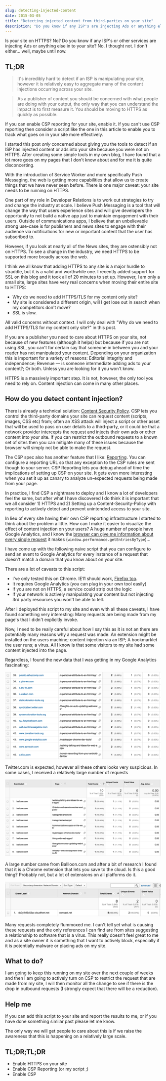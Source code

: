 ```yaml
---
slug: detecting-injected-content
date: 2015-03-05
title: "Detecting injected content from third-parties on your site"
description: "Do you know if any ISP's are injecting Ads or anything else in to your site? No. I thought not."
---
```


Is your site on HTTPS? No? Do you know if any ISP's or other services are injecting Ads or anything else in to your site? No. I thought not. I don't either... well, maybe until now.

## TL;DR 

> It's incredibly hard to detect if an ISP is manipulating your site, however it is relatively easy to aggregate many of the content injections occurring across your site.

> As a publisher of content you should be concerned with what people are doing with your output, the only way that you can understand the impact is to first measure it.  You should be moving to HTTPS as quickly as possible.

If you can enable CSP reporting for your site, enable it.  If you can't use CSP reporting then consider a script like the one in this article to enable you to track what goes on in your site more effectively.

I started this post *only* concerned about giving you the tools to detect if an ISP has injected content or ads into your site because you were not on HTTPS.  After creating some simple tools in my own blog, I have found that a lot more goes on my pages that I don't know about and for me it is quite disconcerting.

With the introduction of Service Worker and more specifically Push Messaging, the web is getting more
capabilities that allow us to create things that we have never seen before. There is one major caveat: your site needs to be running on HTTPS. 

One part of my role in Developer Relations is to work out strategies to try and change the industry at scale.  I believe Push Messaging is a tool that will change the way that users experience sites and will give developers the opportunity to not build a native app just to maintain engagement with their users.  Outside of communications apps, I believe that an unbelievable strong use-case is for publishers and news sites to engage with their audience via notifications for new or important content that the user has subscribed to. 

However, if you look at nearly all of the News sites, they are ostensibly not on HTTPS. To see a change in the industry, we need HTTPS to be supported more broadly across the web.

I think we all know that adding HTTPS to any site is a major hurdle to straddle, but it is a valid and 
worthwhile one.  I recently added support for SSL on this blog and it took all of 20 minutes to set up.  However, I am only a small site, large sites have very real concerns when moving their entire site to HTTPS:

*  Why do we need to add HTTPS/TLS for my content only site?
*  My site is considered a different origin, will I get lose out in search when my competitors don't move?
*  SSL is slow.

All valid concerns without context. I will only deal with "Why do we need to add HTTPS/TLS for my content only site?" in this post.

If you are a publisher you need to care about HTTPS on your site, not because of new features (although it helps) but because if you are not using SSL, you can't for certain say that someone in between you and your reader has not manipulated your content.  Depending on your organization this is important for a variety of reasons: Editorial integrity and independence; Revenue &mdash; is someone intermediate adding ads to your content?; Or both. Unless you are looking for it you won't know.

HTTPS is a massively important step. It is not, however, the only tool you need to rely on. Content injection can come in many other places.

## How do you detect content injection?

There is already a technical solution: [Content Security Policy](http://www.html5rocks.com/en/tutorials/security/content-security-policy/). CSP lets you control the third-party domains your site can request content (scripts, images, CSS etc) from; often an XSS attack will inject a script or other asset that will be used to pass on user details to a third-party, or it could be that a network provider intercepts the request and injects their own ads or other content into your site. If you can restrict the outbound requests to a known set of sites then you can mitigate many of these issues because the browser will simply not be able to make the request.

The CSP spec also has another feature that I like: [Reporting](http://www.html5rocks.com/en/tutorials/security/content-security-policy/#reporting). You can configure a reporting URL so that any exception to the CSP rules are sent though to your server.  CSP Reporting lets you debug ahead of time the implications of setting up CSP on your site. It gets even more interesting when you set it up as canary to analyze un-expected requests being made from your page.

In practice, I find CSP a nightmare to deploy and I know a lot of developers feel the same, but after what I have discovered I do think it is important that we all consider 1) HTTPS and 2) Setting up a Content-Security-Policy with reporting to actively detect and prevent unintended access to your site.

In lieu of every site having their own CSP reporting infrastructure I started to think about the problem a little.  How can I make it easier to visualize the effect of content injection on your users?  A huge number of people have Google Analytics, and I know the [browser can give me information about every single request](http://www.html5rocks.com/en/tutorials/webperformance/usertiming/#toc-dataout) it makes (`window.performance.getEntriesByType`)...

I have come up with the following naive script that you can configure to send an event to Google Analytics for every instance of a request that doesn't match a domain that you know about on your site.

<script src="https://gist.github.com/PaulKinlan/5bc2d380b67071ccaea0.js"></script>

There are a lot of caveats to this script:

*  I've only tested this on Chrome. IE11 should work, [Firefox too](https://bugzilla.mozilla.org/show_bug.cgi?id=822480).
*  It requires Google Analytics (you can plug in your own tool easily)
*  If you are not on HTTPS, a service could strip out the logic
*  If your network is actively manipulating your content but not injecting 3rd party resources you won't be able to tell.

After I deployed this script to my site and even with all these caveats, I have found something very  interesting: Many requests are being made from my page's that I didn't explicitly invoke.

Now, I need to be really careful about how I say this as it is not an  there are potentially many reasons why a request was made: An extension might be installed on the users machine; content injection via an ISP; A bookmarklet the user runs; a virus. All I know is that some visitors to my site had some content injected into the page.

Regardless, I found the new data that I was getting in my Google Analytics fascinating:

![Injection or Extension or Virus?](/images/bonkers-injection.png)

Twitter.com is expected, however all these others looks very suspicious.  In some cases, I received a relatively large number of requests

![Extension?](/images/injection-balloon.png)

A large number came from Ballloon.com and after a bit of research I found that it is a Chrome extension that lets you save to the cloud.  Is this a good thing?  Probably not, but a lot of extensions on all platforms do it.

![Unknown?](/images/unknown-injection.png)

Many requests completely flummoxed me.  I can't tell yet what is causing these requests and the only references I can find are from sites suggesting a relationship to software that is a virus.  This really doesn't feel great to me and as a site owner it is something that I want to actively block, especially if it is potentially malware or placing ads on my site.

## What to do?

I am going to keep this running on my site over the next couple of weeks and then I am going to actively turn on CSP to restrict the request that are made from my site, I will then monitor all the change to see if there is the drop in outbound requests (I strongly expect that there will be a reduction).

## Help me

If you can add this script to your site and report the results to me, or if you have done something similar past please let me know.

The only way we will get people to care about this is if we raise the awareness that this is happening on a relatively large scale.

## TL;DR;TL;DR

* Enable HTTPS on your site
* Enable CSP Reporting (or my script ;)
* Enable CSP